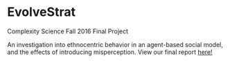 # EvolveStrat
Complexity Science Fall 2016 Final Project

An investigation into ethnocentric behavior in an agent-based social model, and the effects of introducing misperception. View our final report [here!](./reports/final_report.md)
